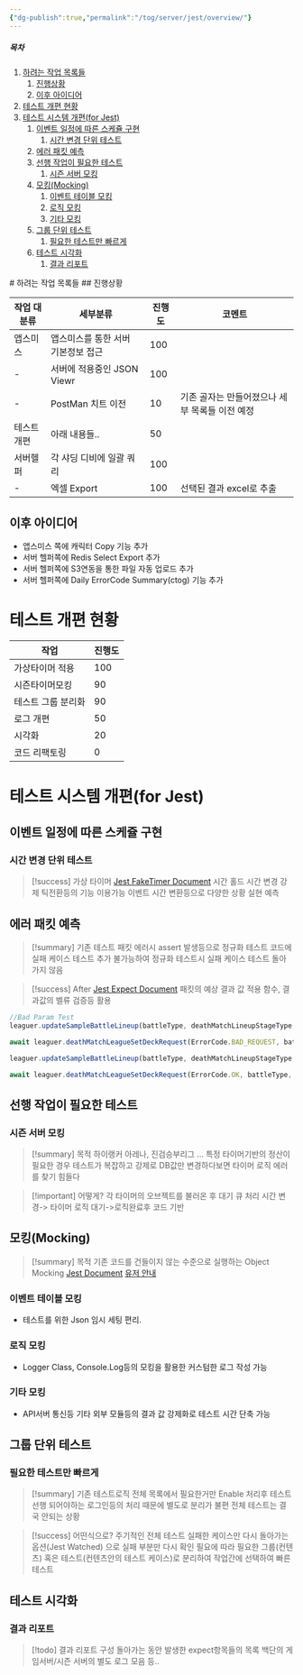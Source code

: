 ```yaml
---
{"dg-publish":true,"permalink":"/tog/server/jest/overview/"}
---
```




<h5><span>목차</span></h5><p><span><ol>
<li dir="auto"><a data-tooltip-position="top" aria-label="Tog/Server/Jest/Overview.md > 하려는 작업 목록들" data-href="Tog/Server/Jest/Overview.md#하려는 작업 목록들" href="Tog/Server/Jest/Overview.md#하려는 작업 목록들" class="internal-link" target="_blank" rel="noopener">하려는 작업 목록들</a>
<ol>
<li dir="auto"><a data-tooltip-position="top" aria-label="Tog/Server/Jest/Overview.md > 진행상황" data-href="Tog/Server/Jest/Overview.md#진행상황" href="Tog/Server/Jest/Overview.md#진행상황" class="internal-link" target="_blank" rel="noopener">진행상황</a></li>
<li dir="auto"><a data-tooltip-position="top" aria-label="Tog/Server/Jest/Overview.md > 이후 아이디어" data-href="Tog/Server/Jest/Overview.md#이후 아이디어" href="Tog/Server/Jest/Overview.md#이후 아이디어" class="internal-link" target="_blank" rel="noopener">이후 아이디어</a></li>
</ol>
</li>
<li dir="auto"><a data-tooltip-position="top" aria-label="Tog/Server/Jest/Overview.md > 테스트 개편 현황" data-href="Tog/Server/Jest/Overview.md#테스트 개편 현황" href="Tog/Server/Jest/Overview.md#테스트 개편 현황" class="internal-link" target="_blank" rel="noopener">테스트 개편 현황</a></li>
<li dir="auto"><a data-tooltip-position="top" aria-label="Tog/Server/Jest/Overview.md > 테스트 시스템 개편(for Jest)" data-href="Tog/Server/Jest/Overview.md#테스트 시스템 개편(for Jest)" href="Tog/Server/Jest/Overview.md#테스트 시스템 개편(for Jest)" class="internal-link" target="_blank" rel="noopener">테스트 시스템 개편(for Jest)</a>
<ol>
<li dir="auto"><a data-tooltip-position="top" aria-label="Tog/Server/Jest/Overview.md > 이벤트 일정에 따른 스케쥴 구현" data-href="Tog/Server/Jest/Overview.md#이벤트 일정에 따른 스케쥴 구현" href="Tog/Server/Jest/Overview.md#이벤트 일정에 따른 스케쥴 구현" class="internal-link" target="_blank" rel="noopener">이벤트 일정에 따른 스케쥴 구현</a>
<ol>
<li dir="auto"><a data-tooltip-position="top" aria-label="Tog/Server/Jest/Overview.md > 시간 변경 단위 테스트" data-href="Tog/Server/Jest/Overview.md#시간 변경 단위 테스트" href="Tog/Server/Jest/Overview.md#시간 변경 단위 테스트" class="internal-link" target="_blank" rel="noopener">시간 변경 단위 테스트</a></li>
</ol>
</li>
<li dir="auto"><a data-tooltip-position="top" aria-label="Tog/Server/Jest/Overview.md > 에러 패킷 예측" data-href="Tog/Server/Jest/Overview.md#에러 패킷 예측" href="Tog/Server/Jest/Overview.md#에러 패킷 예측" class="internal-link" target="_blank" rel="noopener">에러 패킷 예측</a></li>
<li dir="auto"><a data-tooltip-position="top" aria-label="Tog/Server/Jest/Overview.md > 선행 작업이 필요한 테스트" data-href="Tog/Server/Jest/Overview.md#선행 작업이 필요한 테스트" href="Tog/Server/Jest/Overview.md#선행 작업이 필요한 테스트" class="internal-link" target="_blank" rel="noopener">선행 작업이 필요한 테스트</a>
<ol>
<li dir="auto"><a data-tooltip-position="top" aria-label="Tog/Server/Jest/Overview.md > 시즌 서버 모킹" data-href="Tog/Server/Jest/Overview.md#시즌 서버 모킹" href="Tog/Server/Jest/Overview.md#시즌 서버 모킹" class="internal-link" target="_blank" rel="noopener">시즌 서버 모킹</a></li>
</ol>
</li>
<li dir="auto"><a data-tooltip-position="top" aria-label="Tog/Server/Jest/Overview.md > 모킹(Mocking)" data-href="Tog/Server/Jest/Overview.md#모킹(Mocking)" href="Tog/Server/Jest/Overview.md#모킹(Mocking)" class="internal-link" target="_blank" rel="noopener">모킹(Mocking)</a>
<ol>
<li dir="auto"><a data-tooltip-position="top" aria-label="Tog/Server/Jest/Overview.md > 이벤트 테이블 모킹" data-href="Tog/Server/Jest/Overview.md#이벤트 테이블 모킹" href="Tog/Server/Jest/Overview.md#이벤트 테이블 모킹" class="internal-link" target="_blank" rel="noopener">이벤트 테이블 모킹</a></li>
<li dir="auto"><a data-tooltip-position="top" aria-label="Tog/Server/Jest/Overview.md > 로직 모킹" data-href="Tog/Server/Jest/Overview.md#로직 모킹" href="Tog/Server/Jest/Overview.md#로직 모킹" class="internal-link" target="_blank" rel="noopener">로직 모킹</a></li>
<li dir="auto"><a data-tooltip-position="top" aria-label="Tog/Server/Jest/Overview.md > 기타 모킹" data-href="Tog/Server/Jest/Overview.md#기타 모킹" href="Tog/Server/Jest/Overview.md#기타 모킹" class="internal-link" target="_blank" rel="noopener">기타 모킹</a></li>
</ol>
</li>
<li dir="auto"><a data-tooltip-position="top" aria-label="Tog/Server/Jest/Overview.md > 그룹 단위 테스트" data-href="Tog/Server/Jest/Overview.md#그룹 단위 테스트" href="Tog/Server/Jest/Overview.md#그룹 단위 테스트" class="internal-link" target="_blank" rel="noopener">그룹 단위 테스트</a>
<ol>
<li dir="auto"><a data-tooltip-position="top" aria-label="Tog/Server/Jest/Overview.md > 필요한 테스트만 빠르게" data-href="Tog/Server/Jest/Overview.md#필요한 테스트만 빠르게" href="Tog/Server/Jest/Overview.md#필요한 테스트만 빠르게" class="internal-link" target="_blank" rel="noopener">필요한 테스트만 빠르게</a></li>
</ol>
</li>
<li dir="auto"><a data-tooltip-position="top" aria-label="Tog/Server/Jest/Overview.md > 테스트 시각화" data-href="Tog/Server/Jest/Overview.md#테스트 시각화" href="Tog/Server/Jest/Overview.md#테스트 시각화" class="internal-link" target="_blank" rel="noopener">테스트 시각화</a>
<ol>
<li dir="auto"><a data-tooltip-position="top" aria-label="Tog/Server/Jest/Overview.md > 결과 리포트" data-href="Tog/Server/Jest/Overview.md#결과 리포트" href="Tog/Server/Jest/Overview.md#결과 리포트" class="internal-link" target="_blank" rel="noopener">결과 리포트</a></li>
</ol>
</li>
</ol>
</li>
</ol></span></p>
# 하려는 작업 목록들
## 진행상황

| 작업 대분류 | 세부분류                | 진행도 | 코멘트                        |
| ------ | ------------------- | --- | -------------------------- |
| 앱스미스   | 앱스미스를 통한 서버 기본정보 접근 | 100 |                            |
| -      | 서버에 적용중인 JSON Viewr | 100 |                            |
| -      | PostMan 치트 이전       | 10  | 기존 골자는 만들어졌으나 세부 목록들 이전 예정 |
| 테스트개편  | 아래 내용들..            | 50  |                            |
| 서버헬퍼   | 각 샤딩 디비에 일괄 쿼리      | 100 |                            |
| -      | 엑셀 Export           | 100 | 선택된 결과 excel로 추출           |
## 이후 아이디어
- 앱스미스 쪽에 캐릭터 Copy 기능 추가 
- 서버 헬퍼쪽에 Redis Select Export 추가
- 서버 헬퍼쪽에 S3연동을 통한 파일 자동 업로드 추가
- 서버 헬퍼쪽에 Daily ErrorCode Summary(ctog) 기능 추가

# 테스트 개편 현황

| 작업         | 진행도 |
| ---------- | --- |
| 가상타이머 적용   | 100 |
| 시즌타이머모킹    | 90  |
| 테스트 그룹 분리화 | 90  |
| 로그 개편      | 50  |
| 시각화        | 20  |
| 코드 리팩토링    | 0   |

# 테스트 시스템 개편(for Jest)
## 이벤트 일정에 따른 스케쥴 구현
### 시간 변경 단위 테스트
>[!success] 가상 타이머
> [Jest FakeTimer Document](https://jestjs.io/docs/timer-mocks)
> 시간 홀드
> 시간 변경
> 강제 틱전환등의 기능 이용가능
> 이벤트 시간 변환등으로 다양한 상황 실현 예측

## 에러 패킷 예측
>[!summary] 기존 테스트
>패킷 에러시 assert 발생등으로 정규화 테스트 코드에 실패 케이스 테스트 추가 불가능하여 정규화 테스트시 실패 케이스 테스트 돌아가지 않음

>[!success] After
>[Jest Expect Document](https://jestjs.io/docs/expect)
>패킷의 예상 결과 값 적용
>함수, 결과값의 벨류 검증등 활용

```ts title:실패케이스
//Bad Param Test
leaguer.updateSampleBattleLineup(battleType, deathMatchLineupStageType, Constants.MAX_DEATH_MATCH_LEAGUE_ROUND - 1);

await leaguer.deathMatchLeagueSetDeckRequest(ErrorCode.BAD_REQUEST, battleType, deathMatchLineupStageType);  
```

```ts title:성공케이스
leaguer.updateSampleBattleLineup(battleType, deathMatchLineupStageType, Constants.MAX_DEATH_MATCH_LEAGUE_ROUND);

await leaguer.deathMatchLeagueSetDeckRequest(ErrorCode.OK, battleType, deathMatchLineupStageType);
```

## 선행 작업이 필요한 테스트
### 시즌 서버 모킹
>[!summary] 목적
>하이랭커 아레나, 진검승부리그 ...
>특정 타이머기반의 정산이 필요한 경우 테스트가 복잡하고 강제로 DB값만 변경하다보면 타이머 로직 에러를 찾기 힘들다

>[!important] 어떻게?
>각 타이머의 오브젝트를 불러온 후 대기 큐 처리
>시간 변경-> 타이머 로직 대기->로직완료후 코드 기반

## 모킹(Mocking)
>[!summary] 목적
>기존 코드를 건들이지 않는 수준으로 실행하는 Object Mocking
>[Jest Document](https://jestjs.io/docs/mock-functions)
>[유저 안내](https://www.designkits.co.kr/blog/web-terminology/Mocking)
### 이벤트 테이블 모킹
- 테스트를 위한 Json 임시 세팅 편리.
### 로직 모킹
- Logger Class, Console.Log등의 모킹을 활용한 커스텀한 로그 작성 가능
### 기타 모킹
- API서버 통신등 기타 외부 모듈등의 결과 값 강제화로 테스트 시간 단축 가능

## 그룹 단위 테스트
### 필요한 테스트만 빠르게
>[!summary] 기존 테스트로직
>전체 목록에서 필요한거만 Enable 처리후 테스트
>선행 되어야하는 로그인등의 처리 때문에 별도로 분리가 불편
>전체 테스트는 결국 안되는 상황

>[!success] 어떤식으로?
>주기적인 전체 테스트
>실패한 케이스만 다시 돌아가는 옵션(Jest Watched) 으로 실패 부분만 다시 확인
>필요에 따라 필요한 그룹(컨텐츠) 혹은 테스트(컨텐츠안의 테스트 케이스)로 분리하여 작업간에 선택하여 빠른 테스트

## 테스트 시각화
### 결과 리포트
> [!todo] 결과 리포트 구성
> 돌아가는 동안 발생한 expect항목들의 목록
> 백단의 게임서버/시즌 서버의 별도 로그 모음 등..






